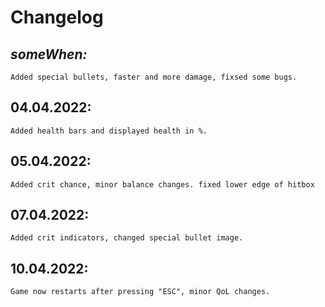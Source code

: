 # **Changelog**

## *someWhen:* 
    Added special bullets, faster and more damage, fixsed some bugs.

## 04.04.2022: 
    Added health bars and displayed health in %.

## 05.04.2022: 
    Added crit chance, minor balance changes. fixed lower edge of hitbox

## 07.04.2022: 
    Added crit indicators, changed special bullet image.

## 10.04.2022: 
    Game now restarts after pressing "ESC", minor QoL changes.

